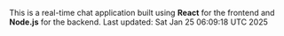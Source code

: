 This is a real-time chat application built using **React** for the frontend and **Node.js** for the backend.
Last updated: Sat Jan 25 06:09:18 UTC 2025

